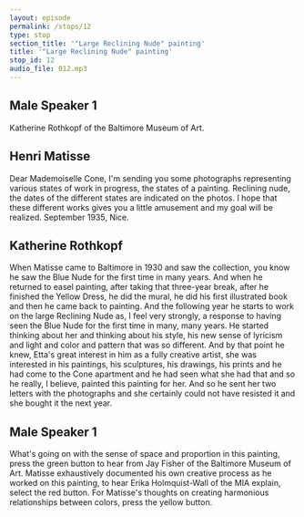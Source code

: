 ```yaml
---
layout: episode
permalink: /stops/12
type: stop
section_title: '"Large Reclining Nude" painting'
title: '"Large Reclining Nude" painting'
stop_id: 12
audio_file: 012.mp3
---
```


## Male Speaker 1

Katherine Rothkopf of the Baltimore Museum of Art.

## Henri Matisse

Dear Mademoiselle Cone, I'm sending you some photographs representing various states of work in progress, the states of a painting.  Reclining nude, the dates of the different states are indicated on the photos.  I hope that these different works gives you a little amusement and my goal will be realized.  September 1935, Nice.

## Katherine Rothkopf

When Matisse came to Baltimore in 1930 and saw the collection, you know he saw the Blue Nude for the first time in many years.  And when he returned to easel painting, after taking that three-year break, after he finished the Yellow Dress, he did the mural, he did his first illustrated book and then he came back to painting.  And the following year he starts to work on the large Reclining Nude as, I feel very strongly, a response to having seen the Blue Nude for the first time in many, many years.  He started thinking about her and thinking about his style, his new sense of lyricism and light and color and pattern that was so different.  And by that point he knew, Etta's great interest in him as a fully creative artist, she was interested in his paintings, his sculptures, his drawings, his prints and he had come to the Cone apartment and he had seen what she had that and so he really, I believe, painted this painting for her.  And so he sent her two letters with the photographs and she certainly could not have resisted it and she bought it the next year.

## Male Speaker 1

What's going on with the sense of space and proportion in this painting, press the green button to hear from Jay Fisher of the Baltimore Museum of Art.  Matisse exhaustively documented his own creative process as he worked on this painting, to hear Erika Holmquist-Wall of the MIA explain, select the red button.  For Matisse's thoughts on creating harmonious relationships between colors, press the yellow button.
